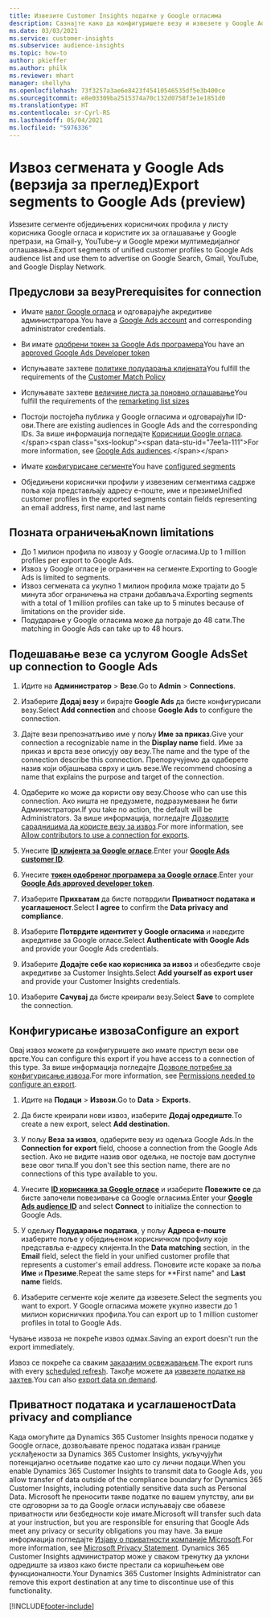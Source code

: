 ```yaml
---
title: Извезите Customer Insights податке у Google огласима
description: Сазнајте како да конфигуришете везу и извезете у Google Ads.
ms.date: 03/03/2021
ms.service: customer-insights
ms.subservice: audience-insights
ms.topic: how-to
author: pkieffer
ms.author: philk
ms.reviewer: mhart
manager: shellyha
ms.openlocfilehash: 73f3257a3ae6e8423f45410546535df5e3b400ce
ms.sourcegitcommit: e8e03309ba2515374a70c132d0758f3e1e1851d0
ms.translationtype: HT
ms.contentlocale: sr-Cyrl-RS
ms.lasthandoff: 05/04/2021
ms.locfileid: "5976336"
---
```

# <a name="export-segments-to-google-ads-preview"></a><span data-ttu-id="7ee1a-103">Извоз сегмената у Google Ads (верзија за преглед)</span><span class="sxs-lookup"><span data-stu-id="7ee1a-103">Export segments to Google Ads (preview)</span></span>

<span data-ttu-id="7ee1a-104">Извезите сегменте обједињених корисничких профила у листу корисника Google огласа и користите их за оглашавање у Google претрази, на Gmail-у, YouTube-у и Google мрежи мултимедијалног оглашавања.</span><span class="sxs-lookup"><span data-stu-id="7ee1a-104">Export segments of unified customer profiles to Google Ads audience list and use them to advertise on Google Search, Gmail, YouTube, and Google Display Network.</span></span> 

## <a name="prerequisites-for-connection"></a><span data-ttu-id="7ee1a-105">Предуслови за везу</span><span class="sxs-lookup"><span data-stu-id="7ee1a-105">Prerequisites for connection</span></span>

-   <span data-ttu-id="7ee1a-106">Имате [налог Google огласа](https://ads.google.com/) и одговарајуће акредитиве администратора.</span><span class="sxs-lookup"><span data-stu-id="7ee1a-106">You have a [Google Ads account](https://ads.google.com/) and corresponding administrator credentials.</span></span>
-   <span data-ttu-id="7ee1a-107">Ви имате [одобрени токен за Google Ads програмера](https://developers.google.com/google-ads/api/docs/first-call/dev-token)</span><span class="sxs-lookup"><span data-stu-id="7ee1a-107">You have an [approved Google Ads Developer token](https://developers.google.com/google-ads/api/docs/first-call/dev-token)</span></span> 
-   <span data-ttu-id="7ee1a-108">Испуњавате захтеве [политике подударања клијената](https://support.google.com/adspolicy/answer/6299717)</span><span class="sxs-lookup"><span data-stu-id="7ee1a-108">You fulfill the requirements of the [Customer Match Policy](https://support.google.com/adspolicy/answer/6299717)</span></span>
-   <span data-ttu-id="7ee1a-109">Испуњавате захтеве [величине листа за поновно оглашавање](https://support.google.com/google-ads/answer/7558048)</span><span class="sxs-lookup"><span data-stu-id="7ee1a-109">You fulfill the requirements of the [remarketing list sizes](https://support.google.com/google-ads/answer/7558048)</span></span> 

-   <span data-ttu-id="7ee1a-110">Постоји постојећа публика у Google огласима и одговарајући ID-ови.</span><span class="sxs-lookup"><span data-stu-id="7ee1a-110">There are existing audiences in Google Ads and the corresponding IDs.</span></span> <span data-ttu-id="7ee1a-111">За више информација погледајте [Корисници Google огласа](https://support.google.com/google-ads/answer/7558048?hl=en#:~:text=Audience%20lists%20is%20a%20section,Display%20Network%20through%20remarketing%20campaigns.).</span><span class="sxs-lookup"><span data-stu-id="7ee1a-111">For more information, see [Google Ads audiences](https://support.google.com/google-ads/answer/7558048?hl=en#:~:text=Audience%20lists%20is%20a%20section,Display%20Network%20through%20remarketing%20campaigns.).</span></span>
-   <span data-ttu-id="7ee1a-112">Имате [конфигурисане сегменте](segments.md)</span><span class="sxs-lookup"><span data-stu-id="7ee1a-112">You have [configured segments](segments.md)</span></span>
-   <span data-ttu-id="7ee1a-113">Обједињени кориснички профили у извезеним сегментима садрже поља која представљају адресу е-поште, име и презиме</span><span class="sxs-lookup"><span data-stu-id="7ee1a-113">Unified customer profiles in the exported segments contain fields representing an email address, first name, and last name</span></span>

## <a name="known-limitations"></a><span data-ttu-id="7ee1a-114">Позната ограничења</span><span class="sxs-lookup"><span data-stu-id="7ee1a-114">Known limitations</span></span>

- <span data-ttu-id="7ee1a-115">До 1 милион профила по извозу у Google огласима.</span><span class="sxs-lookup"><span data-stu-id="7ee1a-115">Up to 1 million profiles per export to Google Ads.</span></span>
- <span data-ttu-id="7ee1a-116">Извоз у Google огласе је ограничен на сегменте.</span><span class="sxs-lookup"><span data-stu-id="7ee1a-116">Exporting to Google Ads is limited to segments.</span></span>
- <span data-ttu-id="7ee1a-117">Извоз сегмената са укупно 1 милион профила може трајати до 5 минута због ограничења на страни добављача.</span><span class="sxs-lookup"><span data-stu-id="7ee1a-117">Exporting segments with a total of 1 million profiles can take up to 5 minutes because of limitations on the provider side.</span></span> 
- <span data-ttu-id="7ee1a-118">Подударање у Google огласима може да потраје до 48 сати.</span><span class="sxs-lookup"><span data-stu-id="7ee1a-118">The matching in Google Ads can take up to 48 hours.</span></span>

## <a name="set-up-connection-to-google-ads"></a><span data-ttu-id="7ee1a-119">Подешавање везе са услугом Google Ads</span><span class="sxs-lookup"><span data-stu-id="7ee1a-119">Set up connection to Google Ads</span></span>

1. <span data-ttu-id="7ee1a-120">Идите на **Администратор** > **Везе**.</span><span class="sxs-lookup"><span data-stu-id="7ee1a-120">Go to **Admin** > **Connections**.</span></span>

1. <span data-ttu-id="7ee1a-121">Изаберите **Додај везу** и бирајте **Google Ads** да бисте конфигурисали везу.</span><span class="sxs-lookup"><span data-stu-id="7ee1a-121">Select **Add connection** and choose **Google Ads** to configure the connection.</span></span>

1. <span data-ttu-id="7ee1a-122">Дајте вези препознатљиво име у пољу **Име за приказ**.</span><span class="sxs-lookup"><span data-stu-id="7ee1a-122">Give your connection a recognizable name in the **Display name** field.</span></span> <span data-ttu-id="7ee1a-123">Име за приказ и врста везе описују ову везу.</span><span class="sxs-lookup"><span data-stu-id="7ee1a-123">The name and the type of the connection describe this connection.</span></span> <span data-ttu-id="7ee1a-124">Препоручујемо да одаберете назив који објашњава сврху и циљ везе.</span><span class="sxs-lookup"><span data-stu-id="7ee1a-124">We recommend choosing a name that explains the purpose and target of the connection.</span></span>

1. <span data-ttu-id="7ee1a-125">Одаберите ко може да користи ову везу.</span><span class="sxs-lookup"><span data-stu-id="7ee1a-125">Choose who can use this connection.</span></span> <span data-ttu-id="7ee1a-126">Ако ништа не предузмете, подразумевани ће бити Администратори.</span><span class="sxs-lookup"><span data-stu-id="7ee1a-126">If you take no action, the default will be Administrators.</span></span> <span data-ttu-id="7ee1a-127">За више информација, погледајте [Дозволите сарадницима да користе везу за извоз](connections.md#allow-contributors-to-use-a-connection-for-exports).</span><span class="sxs-lookup"><span data-stu-id="7ee1a-127">For more information, see [Allow contributors to use a connection for exports](connections.md#allow-contributors-to-use-a-connection-for-exports).</span></span>

1. <span data-ttu-id="7ee1a-128">Унесите **[ID клијента за Google огласе](https://support.google.com/google-ads/answer/1704344)**.</span><span class="sxs-lookup"><span data-stu-id="7ee1a-128">Enter your **[Google Ads customer ID](https://support.google.com/google-ads/answer/1704344)**.</span></span>

1. <span data-ttu-id="7ee1a-129">Унесите **[токен одобреног програмера за Google огласе](https://developers.google.com/google-ads/api/docs/first-call/dev-token)**.</span><span class="sxs-lookup"><span data-stu-id="7ee1a-129">Enter your **[Google Ads approved developer token](https://developers.google.com/google-ads/api/docs/first-call/dev-token)**.</span></span>

1. <span data-ttu-id="7ee1a-130">Изаберите **Прихватам** да бисте потврдили **Приватност података и усаглашеност**.</span><span class="sxs-lookup"><span data-stu-id="7ee1a-130">Select **I agree** to confirm the **Data privacy and compliance**.</span></span>

1. <span data-ttu-id="7ee1a-131">Изаберите **Потврдите идентитет у Google огласима** и наведите акредитиве за Google огласе.</span><span class="sxs-lookup"><span data-stu-id="7ee1a-131">Select **Authenticate with Google Ads** and provide your Google Ads credentials.</span></span>

1. <span data-ttu-id="7ee1a-132">Изаберите **Додајте себе као корисника за извоз** и обезбедите своје акредитиве за Customer Insights.</span><span class="sxs-lookup"><span data-stu-id="7ee1a-132">Select **Add yourself as export user** and provide your Customer Insights credentials.</span></span>

1. <span data-ttu-id="7ee1a-133">Изаберите **Сачувај** да бисте креирали везу.</span><span class="sxs-lookup"><span data-stu-id="7ee1a-133">Select **Save** to complete the connection.</span></span> 

## <a name="configure-an-export"></a><span data-ttu-id="7ee1a-134">Конфигурисање извоза</span><span class="sxs-lookup"><span data-stu-id="7ee1a-134">Configure an export</span></span>

<span data-ttu-id="7ee1a-135">Овај извоз можете да конфигуришете ако имате приступ вези ове врсте.</span><span class="sxs-lookup"><span data-stu-id="7ee1a-135">You can configure this export if you have access to a connection of this type.</span></span> <span data-ttu-id="7ee1a-136">За више информација погледајте [Дозволе потребне за конфигурисање извоза](export-destinations.md#set-up-a-new-export).</span><span class="sxs-lookup"><span data-stu-id="7ee1a-136">For more information, see [Permissions needed to configure an export](export-destinations.md#set-up-a-new-export).</span></span>

1. <span data-ttu-id="7ee1a-137">Идите на **Подаци** > **Извози**.</span><span class="sxs-lookup"><span data-stu-id="7ee1a-137">Go to **Data** > **Exports**.</span></span>

1. <span data-ttu-id="7ee1a-138">Да бисте креирали нови извоз, изаберите **Додај одредиште**.</span><span class="sxs-lookup"><span data-stu-id="7ee1a-138">To create a new export, select **Add destination**.</span></span>

1. <span data-ttu-id="7ee1a-139">У пољу **Веза за извоз**, одаберите везу из одељка Google Ads.</span><span class="sxs-lookup"><span data-stu-id="7ee1a-139">In the **Connection for export** field, choose a connection from the Google Ads section.</span></span> <span data-ttu-id="7ee1a-140">Ако не видите назив овог одељка, не постоје вам доступне везе овог типа.</span><span class="sxs-lookup"><span data-stu-id="7ee1a-140">If you don't see this section name, there are no connections of this type available to you.</span></span>

1. <span data-ttu-id="7ee1a-141">Унесите **[ID корисника за Google огласе](https://support.google.com/google-ads/answer/7558048?hl=en#:~:text=Audience%20lists%20is%20a%20section,Display%20Network%20through%20remarketing%20campaigns.)** и изаберите **Повежите се** да бисте започели повезивање са Google огласима.</span><span class="sxs-lookup"><span data-stu-id="7ee1a-141">Enter your **[Google Ads audience ID](https://support.google.com/google-ads/answer/7558048?hl=en#:~:text=Audience%20lists%20is%20a%20section,Display%20Network%20through%20remarketing%20campaigns.)** and select **Connect** to initialize the connection to Google Ads.</span></span>

1. <span data-ttu-id="7ee1a-142">У одељку **Подударање података**, у пољу **Адреса е-поште** изаберите поље у обједињеном корисничком профилу које представља е-адресу клијента.</span><span class="sxs-lookup"><span data-stu-id="7ee1a-142">In the **Data matching** section, in the **Email** field, select the field in your unified customer profile that represents a customer's email address.</span></span> <span data-ttu-id="7ee1a-143">Поновите исте кораке за поља **Име** и **Презиме**.</span><span class="sxs-lookup"><span data-stu-id="7ee1a-143">Repeat the same steps for \*\*First name" and **Last name** fields.</span></span>

1. <span data-ttu-id="7ee1a-144">Изаберите сегменте које желите да извезете.</span><span class="sxs-lookup"><span data-stu-id="7ee1a-144">Select the segments you want to export.</span></span> <span data-ttu-id="7ee1a-145">У Google огласима можете укупно извести до 1 милион корисничких профила.</span><span class="sxs-lookup"><span data-stu-id="7ee1a-145">You can export up to 1 million customer profiles in total to Google Ads.</span></span>

<span data-ttu-id="7ee1a-146">Чување извоза не покреће извоз одмах.</span><span class="sxs-lookup"><span data-stu-id="7ee1a-146">Saving an export doesn't run the export immediately.</span></span>

<span data-ttu-id="7ee1a-147">Извоз се покреће са сваким [заказаним освежавањем](system.md#schedule-tab).</span><span class="sxs-lookup"><span data-stu-id="7ee1a-147">The export runs with every [scheduled refresh](system.md#schedule-tab).</span></span> <span data-ttu-id="7ee1a-148">Такође можете да [извезете податке на захтев](export-destinations.md#run-exports-on-demand).</span><span class="sxs-lookup"><span data-stu-id="7ee1a-148">You can also [export data on demand](export-destinations.md#run-exports-on-demand).</span></span> 

## <a name="data-privacy-and-compliance"></a><span data-ttu-id="7ee1a-149">Приватност података и усаглашеност</span><span class="sxs-lookup"><span data-stu-id="7ee1a-149">Data privacy and compliance</span></span>

<span data-ttu-id="7ee1a-150">Када омогућите да Dynamics 365 Customer Insights преноси податке у Google огласе, дозвољавате пренос података изван границе усклађености за Dynamics 365 Customer Insights, укључујући потенцијално осетљиве податке као што су лични подаци.</span><span class="sxs-lookup"><span data-stu-id="7ee1a-150">When you enable Dynamics 365 Customer Insights to transmit data to Google Ads, you allow transfer of data outside of the compliance boundary for Dynamics 365 Customer Insights, including potentially sensitive data such as Personal Data.</span></span> <span data-ttu-id="7ee1a-151">Microsoft ће преносити такве податке по вашем упутству, али ви сте одговорни за то да Google огласи испуњавају све обавезе приватности или безбедности које имате.</span><span class="sxs-lookup"><span data-stu-id="7ee1a-151">Microsoft will transfer such data at your instruction, but you are responsible for ensuring that Google Ads meet any privacy or security obligations you may have.</span></span> <span data-ttu-id="7ee1a-152">За више информација погледајте [Изјаву о приватности компаније Microsoft](https://go.microsoft.com/fwlink/?linkid=396732).</span><span class="sxs-lookup"><span data-stu-id="7ee1a-152">For more information, see [Microsoft Privacy Statement](https://go.microsoft.com/fwlink/?linkid=396732).</span></span>
<span data-ttu-id="7ee1a-153">Dynamics 365 Customer Insights администратор може у сваком тренутку да уклони одредиште за извоз како бисте престали са коришћењем ове функционалности.</span><span class="sxs-lookup"><span data-stu-id="7ee1a-153">Your Dynamics 365 Customer Insights Administrator can remove this export destination at any time to discontinue use of this functionality.</span></span>


[!INCLUDE[footer-include](../includes/footer-banner.md)]
